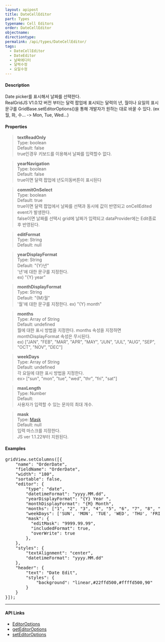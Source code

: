 ```yaml
---
layout: apipost
title: DateCellEditor
part: Types
typename: Cell Editors
order: DateCellEditor
objectname: 
directiontype: 
permalink: /api/types/DateCellEditor/
tags:
  - DateCellEditor
  - DateEditor
  - 날짜에디터
  - 달력수정
  - 요일수정  
---
```


#### Description

Date picker를 표시해서 날짜를 선택한다.  
RealGridJS V1.0.12 버전 부터는 달력 팝업에 표시되는 달력의 년, 월이나 요일의 표시 문구를 GridBase.setEditorOptions()을 통해 개발자가 원하는 대로 바꿀 수 있다. (ex 월, 화, 수... -> Mon, Tue, Wed...) 

#### Properties

> **textReadOnly**    
> Type: boolean    
> Default: false    
> true인경우 키보드를 이용해서 날짜를 입력할수 없다.    

> **yearNavigation**    
> Type: boolean    
> Default: false    
> true이면 달력 팝업에 년도이동버튼이 표시된다    

> **commitOnSelect**    
> Type: boolean    
> Default: true    
> true이면 달력 팝업에서 날짜를 선택과 동시에 값이 반영되고 onCellEdited event가 발생한다.    
> false이면 날짜를 선택시 grid에 날짜가 입력되고 dataProvider에는 Edit종료후 반영된다.    

> **editFormat**    
> Type: String    
> Default: null    

> **yearDisplayFormat**    
> Type: String    
> Default: "{Y}년"    
> '년'에 대한 문구를 지정한다.   
> ex) "{Y} year"

> **monthDisplayFormat**    
> Type: String    
> Default: "{M}월"    
> '월'에 대한 문구를 지정한다.
> ex) "{Y} month"

> **months**    
> Type: Array of String    
> Default: undefined   
> 월에 대한 표시 방법을 지정한다. months 속성을 지정하면 monthDisplayFormat 속성은 무시된다.   
> ex) ["JAN", "FEB", "MAR", "APR", "MAY", "JUN", "JUL", "AUG", "SEP", "OCT", "NOV", "DEC"]

> **weekDays**    
> Type: Array of String    
> Default: undefined   
> 각 요일에 대한 표시 방법을 지정한다.    
> ex> ["sun", "mon", "tue", "wed", "thr", "fri", "sat"]  

> **maxLength**  
> Type: Number  
> Default:  
> 사용자가 입력할 수 있는 문자의 최대 개수. 

> **mask**  
> Type: [Mask](/api/types/Mask)     
> Default: null  
> 입력 마스크를 지정한다.  
> JS ver 1.1.22부터 지원된다. 

#### Examples   

<pre class="prettyprint">
gridView.setColumns([{
	"name": "OrderDate",
	"fieldName": "OrderDate",
	"width": "180",
	"sortable": false,
	"editor": {
	    "type": "date",
	    "datetimeFormat": "yyyy.MM.dd",
	    "yearDisplayFormat": "{Y} Year ",   
	    "monthDisplayFormat": "{M} Month",  
	    "months": ["1", "2", "3", "4", "5", "6", "7", "8", "9", "10", "11", "12"],  // ['Jan', 'Feb, 'Mar', 'Apr'....]   
	    "weekDays": ['SUN', 'MON', 'TUE', 'WED', 'THU', 'FRI', 'SAT'],
	    "mask": {
	      "editMask": "9999.99.99",  
	      "includedFormat": true,
	      "overWrite": true 
	    }, 	    
	},
	"styles": {
	    "textAlignment": "center",
        "datetimeFormat": "yyyy.MM.dd"
	},
	"header": {
	    "text": "Date Edit",
	    "styles": {
	        "background": "linear,#22ffd500,#ffffd500,90"
	    }
	}
}]);
</pre>

---

#### API Links

* [EditorOptions](/api/types/EditorOptions/)
* [getEditorOptions](/api/GridBase/getEditorOptions/)   
* [setEditorOptions](/api/GridBase/setEditorOptions/)   
